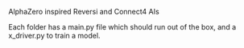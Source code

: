 AlphaZero inspired Reversi and Connect4 AIs

Each folder has a main.py file which should run out of the box, and a x_driver.py to train a model.
